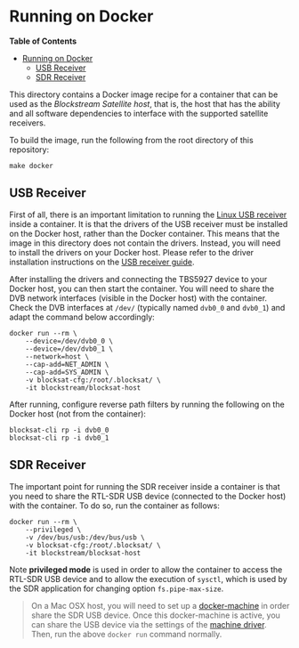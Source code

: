 # Running on Docker

<!-- markdown-toc start - Don't edit this section. Run M-x markdown-toc-generate-toc again -->
**Table of Contents**

- [Running on Docker](#running-on-docker)
    - [USB Receiver](#usb-receiver)
    - [SDR Receiver](#sdr-receiver)

<!-- markdown-toc end -->

This directory contains a Docker image recipe for a container that can be used
as the *Blockstream Satellite host*, that is, the host that has the ability and
all software dependencies to interface with the supported satellite receivers.

To build the image, run the following from the root directory of this
repository:

```
make docker
```

## USB Receiver

First of all, there is an important limitation to running the [Linux USB
receiver](../doc/tbs.md) inside a container. It is that the drivers of the USB
receiver must be installed on the Docker host, rather than the Docker
container. This means that the image in this directory does not contain the
drivers. Instead, you will need to install the drivers on your Docker
host. Please refer to the driver installation instructions on the [USB receiver
guide](tbs.md#tbs-5927-drivers).

After installing the drivers and connecting the TBS5927 device to your Docker
host, you can then start the container. You will need to share the DVB network
interfaces (visible in the Docker host) with the container. Check the DVB
interfaces at `/dev/` (typically named `dvb0_0` and `dvb0_1`) and adapt the
command below accordingly:

```
docker run --rm \
	--device=/dev/dvb0_0 \
	--device=/dev/dvb0_1 \
	--network=host \
	--cap-add=NET_ADMIN \
	--cap-add=SYS_ADMIN \
	-v blocksat-cfg:/root/.blocksat/ \
	-it blockstream/blocksat-host
```

After running, configure reverse path filters by running the following on the
Docker host (not from the container):

```
blocksat-cli rp -i dvb0_0
blocksat-cli rp -i dvb0_1
```

## SDR Receiver

The important point for running the SDR receiver inside a container is that you
need to share the RTL-SDR USB device (connected to the Docker host) with the
container. To do so, run the container as follows:

```
docker run --rm \
	--privileged \
	-v /dev/bus/usb:/dev/bus/usb \
	-v blocksat-cfg:/root/.blocksat/ \
	-it blockstream/blocksat-host
```

Note **privileged mode** is used in order to allow the container to access the
RTL-SDR USB device and to allow the execution of `sysctl`, which is used by the
SDR application for changing option `fs.pipe-max-size`.

> On a Mac OSX host, you will need to set up a
> [docker-machine](https://docs.docker.com/machine/) in order share the SDR USB
> device. Once this docker-machine is active, you can share the USB device via
> the settings of the [machine
> driver](https://docs.docker.com/machine/drivers/). Then, run the above `docker
> run` command normally.

